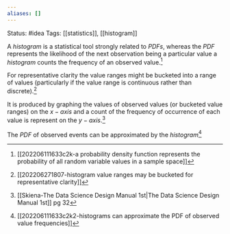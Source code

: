 ```yaml
---
aliases: []
---
```

Status: #idea
Tags: [[statistics]], [[histogram]]

A *histogram* is a statistical tool strongly related to *PDFs*, whereas the *PDF* represents the likelihood of the next observation being a particular value a *histogram* counts the frequency of an observed value.[^1]

For representative clarity the value ranges might be bucketed into a range of values (particularly if the value range is continuous rather than discrete).[^2]

It is produced by graphing the values of observed values (or bucketed value ranges) on the $x-axis$ and a count of the frequency of occurrence of each value is represent on the $y-axis$.[^4]


The *PDF* of observed events can be approximated by the *histogram*[^3]
[^1]: [[202206111633c2k-a probability density function represents the probability of all random variable values in a sample space]]
[^2]:[[202206271807-histogram value ranges may be bucketed for representative clarity]]
[^3]: [[202206111633c2k2-histograms can approximate the PDF of observed value frequencies]]
[^4]: [[Skiena-The Data Science  Design Manual 1st|The Data Science Design Manual 1st]] pg 32